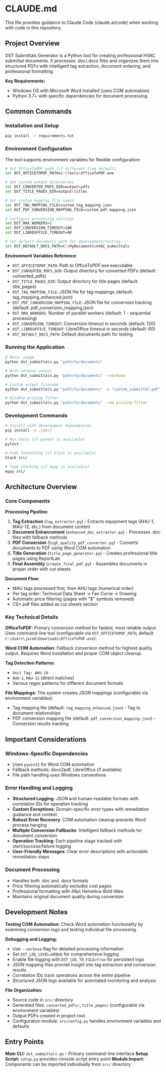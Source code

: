 # CLAUDE.md

This file provides guidance to Claude Code (claude.ai/code) when working with code in this repository.

## Project Overview

DST Submittals Generator is a Python tool for creating professional HVAC submittal documents. It processes .doc/.docx files and organizes them into structured PDFs with intelligent tag extraction, document ordering, and professional formatting.

**Key Requirements:**
- Windows OS with Microsoft Word installed (uses COM automation)
- Python 3.7+ with specific dependencies for document processing

## Common Commands

### Installation and Setup
```bash
pip install -r requirements.txt
```

### Environment Configuration
The tool supports environment variables for flexible configuration:

```bash
# Set OfficeToPDF path (if different from default)
set DST_OFFICETOPDF_PATH=C:\Tools\OfficeToPDF.exe

# Set custom output directories
set DST_CONVERTED_PDFS_DIR=output\pdfs
set DST_TITLE_PAGES_DIR=output\titles

# Set custom mapping file names
set DST_TAG_MAPPING_FILE=custom_tag_mapping.json
set DST_PDF_CONVERSION_MAPPING_FILE=custom_pdf_mapping.json

# Configure processing settings
set DST_MAX_WORKERS=1
set DST_CONVERSION_TIMEOUT=180
set DST_LIBREOFFICE_TIMEOUT=90

# Set default documents path for development/testing
set DST_DEFAULT_DOCS_PATH=C:\MyDocuments\HVAC_Submittals
```

**Environment Variables Reference:**
- `DST_OFFICETOPDF_PATH`: Path to OfficeToPDF.exe executable
- `DST_CONVERTED_PDFS_DIR`: Output directory for converted PDFs (default: converted_pdfs)
- `DST_TITLE_PAGES_DIR`: Output directory for title pages (default: title_pages)
- `DST_TAG_MAPPING_FILE`: JSON file for tag mappings (default: tag_mapping_enhanced.json)
- `DST_PDF_CONVERSION_MAPPING_FILE`: JSON file for conversion tracking (default: pdf_conversion_mapping.json)
- `DST_MAX_WORKERS`: Number of parallel workers (default: 1 - sequential processing)
- `DST_CONVERSION_TIMEOUT`: Conversion timeout in seconds (default: 120)
- `DST_LIBREOFFICE_TIMEOUT`: LibreOffice timeout in seconds (default: 60)
- `DST_DEFAULT_DOCS_PATH`: Default documents path for testing

### Running the Application
```bash
# Basic usage
python dst_submittals.py "path/to/documents"

# With verbose output
python dst_submittals.py "path/to/documents" --verbose

# Custom output filename
python dst_submittals.py "path/to/documents" -o "custom_submittal.pdf"

# Disable pricing filter
python dst_submittals.py "path/to/documents" --no-pricing-filter
```

### Development Commands
```bash
# Install with development dependencies
pip install -e .[dev]

# Run tests (if pytest is available)
pytest

# Code formatting (if black is available)
black src/

# Type checking (if mypy is available)
mypy src/
```

## Architecture Overview

### Core Components

**Processing Pipeline:**
1. **Tag Extraction** (`tag_extractor.py`) - Extracts equipment tags (AHU-1, MAU-12, etc.) from document content
2. **Document Enhancement** (`enhanced_doc_extractor.py`) - Processes .doc files with fallback methods
3. **PDF Conversion** (`high_quality_pdf_converter.py`) - Converts documents to PDF using Word COM automation
4. **Title Generation** (`title_page_generator.py`) - Creates professional title pages using ReportLab
5. **Final Assembly** (`create_final_pdf.py`) - Assembles documents in proper order with cut sheets

**Document Flow:**
- MAU tags processed first, then AHU tags (numerical order)
- Per tag order: Technical Data Sheet → Fan Curve → Drawing
- Automatic price filtering (pages with "$" symbols removed)
- CS*.pdf files added as cut sheets section

### Key Technical Details

**OfficeToPDF:** Primary conversion method for fastest, most reliable output. Uses command-line tool (configurable via `DST_OFFICETOPDF_PATH`, default: `C:\Users\jacob\Downloads\OfficeToPDF.exe`).

**Word COM Automation:** Fallback conversion method for highest quality output. Requires Word installation and proper COM object cleanup.

**Tag Detection Patterns:**
- `Unit Tag: AHU-10`
- `AHU-1`, `MAU-12` (direct matches)
- Various regex patterns for different document formats

**File Mappings:** The system creates JSON mappings (configurable via environment variables):
- Tag mapping file (default: `tag_mapping_enhanced.json`) - Tag to document relationships
- PDF conversion mapping file (default: `pdf_conversion_mapping.json`) - Conversion results tracking

## Important Considerations

### Windows-Specific Dependencies
- Uses `pywin32` for Word COM automation
- Fallback methods: docx2pdf, LibreOffice (if available)
- File path handling uses Windows conventions

### Error Handling and Logging
- **Structured Logging**: JSON and human-readable formats with correlation IDs for operation tracking
- **Custom Exceptions**: Domain-specific error types with remediation guidance and context
- **Robust Error Recovery**: COM automation cleanup prevents Word process hanging
- **Multiple Conversion Fallbacks**: Intelligent fallback methods for document conversion
- **Operation Tracking**: Each pipeline stage tracked with start/success/failure logging
- **User-Friendly Messages**: Clear error descriptions with actionable remediation steps

### Document Processing
- Handles both .doc and .docx formats
- Price filtering automatically excludes cost pages
- Professional formatting with 48pt Helvetica-Bold titles
- Maintains original document quality during conversion

## Development Notes

**Testing COM Automation:**
Check Word automation functionality by examining conversion logs and testing individual file processing.

**Debugging and Logging:**
- Use `--verbose` flag for detailed processing information
- Set `DST_LOG_LEVEL=DEBUG` for comprehensive logging
- Enable file logging with `DST_LOG_TO_FILE=true` for persistent logs
- JSON mapping files provide insight into tag extraction and conversion results
- Correlation IDs track operations across the entire pipeline
- Structured JSON logs available for automated monitoring and analysis

**File Organization:**
- Source code in `src/` directory
- Generated files: `converted_pdfs/`, `title_pages/` (configurable via environment variables)
- Output PDFs created in project root
- Configuration module: `src/config.py` handles environment variables and defaults

## Entry Points

**Main CLI:** `dst_submittals.py` - Primary command-line interface
**Setup Script:** `setup.py` provides console script entry point
**Module Import:** Components can be imported individually from `src/` directory